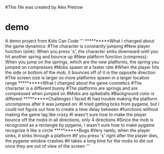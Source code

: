 #This file was created by Alex Pietrow
# demo
A demo project from Kids Can Code
'''
**********What I changed about the game dynamics:
#The character is constantly jumping
#New player function (sink): When you press 's', the character sinks downward until you hit 
another spring and bounce up
#New platform function (compress): When you jump on the springs, which are the new platforms,
the spring you jumped on compresses
#Mobs spawn at a faster rate
#When the player hits the side or bottom of the mob, it bounces off of it in the opposite direction
#The screen size is larger so more platforms spawn in a larger location range
**********What I changed about the game cosmetics
#The character is a different bunny
#The platforms are springs and are compressed when jumped on
#Mobs are spikeballs
#Background color is different
**********Challenges I faced
#I had trouble making the platform uncompress after it was jumped on:
#I tried getting ticks from pygame, but I could not figure out how to create a time delay between
#functions without making the game lag like crazy
#I wasn't sure how to make the player bounce off the mobs in all directions, only 4 directions
#Since the mob is recognized as a rectangle by pygame, I wasn't sure how to make pygame
recognize it like a circle
**********Bugs
#Very rarely, when the player sinks, it sinks through a platform
#If you press 's' right after the player dies, the pygame window crashes
#It takes a long time for the mobs to die out once they are out of view of the screen
'''
